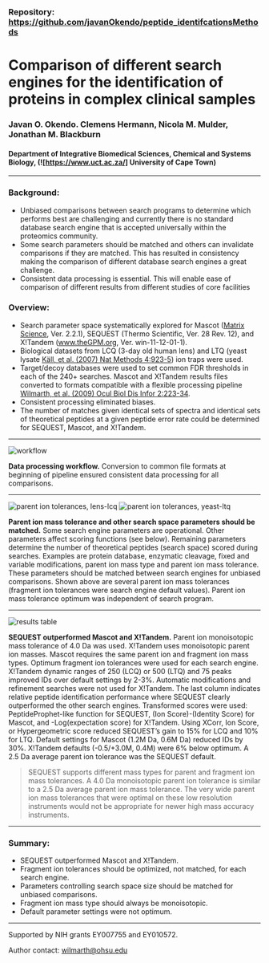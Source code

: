 ### Repository: https://github.com/javanOkendo/peptide_identifcationsMethods

# Comparison of different search engines for the identification of proteins in complex clinical samples
### Javan O. Okendo. Clemens Hermann, Nicola M. Mulder, Jonathan M. Blackburn

#### Department of Integrative Biomedical Sciences, Chemical and Systems Biology, (![https://www.uct.ac.za/] University of Cape Town)

---
### Background:  
* Unbiased comparisons between search programs to determine which performs best are challenging and currently there is no standard database search engine that is accepted universally within the proteomics community.
* Some search parameters should be matched and others can invalidate comparisons if they are matched. This has resulted in consistency making the comparison of different database search engines a great challenge.
* Consistent data processing is essential. This will enable ease of comparison of different results from different studies of core facilities

### Overview:  
- Search parameter space systematically explored for Mascot ([Matrix Science](http://www.matrixscience.com/search_form_select.html), Ver. 2.2.1), SEQUEST (Thermo Scientific, Ver. 28 Rev. 12), and X!Tandem (www.theGPM.org, Ver. win-11-12-01-1).
- Biological datasets from LCQ (3-day old human lens) and LTQ (yeast lysate [Käll, et al. (2007) Nat Methods 4:923-5](https://www.nature.com/articles/nmeth1113)) ion traps were used.
- Target/decoy databases were used to set common FDR thresholds in each of the 240+ searches.
Mascot and X!Tandem results files converted to formats compatible with a flexible processing pipeline [Wilmarth, et al. (2009) Ocul Biol Dis Infor 2:223-34](https://link.springer.com/article/10.1007/s12177-009-9042-6).
- Consistent processing eliminated biases.
- The number of matches given identical sets of spectra and identical sets of theoretical peptides at a given peptide error rate could be determined for SEQUEST, Mascot, and X!Tandem.

---

![workflow](images/Picture1.png)

**Data processing workflow.**  Conversion to common file formats at beginning of pipeline ensured consistent data processing for all comparisons.

---

![parent ion tolerances, lens-lcq](images/Picture2.png)
![parent ion tolerances, yeast-ltq](images/Picture3.png)

**Parent ion mass tolerance and other search space parameters should be matched.**  Some search engine parameters are operational. Other parameters affect scoring functions (see below). Remaining parameters determine the number of theoretical peptides (search space) scored during searches. Examples are protein database, enzymatic cleavage, fixed and variable modifications, parent ion mass type and parent ion mass tolerance. These parameters should be matched between search engines for unbiased comparisons. Shown above are several parent ion mass tolerances (fragment ion tolerances were search engine default values). Parent ion mass tolerance optimum was independent of search program.

---
![results table](images/Picture6.png)

**SEQUEST outperformed Mascot and X!Tandem.**  Parent ion monoisotopic mass tolerance of 4.0 Da was used. X!Tandem uses monoisotopic parent ion masses. Mascot requires the same  parent ion and fragment ion mass types. Optimum fragment ion tolerances were used for each search engine. X!Tandem dynamic ranges of 250 (LCQ) or 500 (LTQ) and 75 peaks improved IDs over default settings by 2-3%. Automatic modifications and refinement searches were not used for X!Tandem. The last column indicates relative peptide identification performance where SEQUEST clearly outperformed the other search engines. Transformed scores were used: PeptideProphet-like function for SEQUEST, (Ion Score)-(Identity Score) for Mascot, and -Log(expectation score) for X!Tandem. Using XCorr, Ion Score, or Hypergeometric score reduced SEQUEST’s gain to 15% for LCQ and 10% for LTQ. Default settings for Mascot (1.2M Da, 0.6M Da) reduced IDs by 30%. X!Tandem defaults (-0.5/+3.0M, 0.4M) were 6% below optimum. A 2.5 Da average parent ion tolerance was the SEQUEST default.

> SEQUEST supports different mass types for parent and fragment ion mass tolerances. A 4.0 Da monoisotopic parent ion tolerance is similar to a 2.5 Da average parent ion mass tolerance. The very wide parent ion mass tolerances that were optimal on these low resolution instruments would not be appropriate for newer high mass accuracy instruments.

---

### Summary:  
- SEQUEST outperformed Mascot and X!Tandem.
- Fragment ion tolerances should be optimized, not matched, for each search engine.
- Parameters controlling search space size should be matched for unbiased comparisons.
- Fragment ion mass type should always be monoisotopic.
- Default parameter settings were not optimum.

---

Supported by NIH grants EY007755 and EY010572.

Author contact: wilmarth@ohsu.edu




